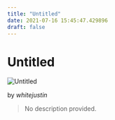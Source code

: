 ```yaml
---
title: "Untitled"
date: 2021-07-16 15:45:47.429896
draft: false
---
```


# Untitled

![Untitled](../images/cc4bc42b-e676-11eb-a3d9-60f262b60b65.png)

by *whitejustin*



> No description provided.